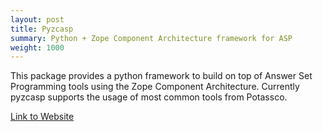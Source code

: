 ```yaml
---
layout: post
title: Pyzcasp
summary: Python + Zope Component Architecture framework for ASP
weight: 1000
---
```

This package provides a python framework to build on top of Answer Set Programming tools
using the Zope Component Architecture. Currently pyzcasp supports the usage of most common tools from Potassco.

[Link to Website](https://svidela.github.io/pyzcasp/)
